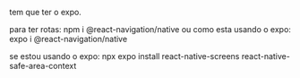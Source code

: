 tem que ter o expo.

para ter rotas: npm i @react-navigation/native ou como esta usando  o expo: expo i @react-navigation/native

se estou usando o expo: npx expo install react-native-screens react-native-safe-area-context